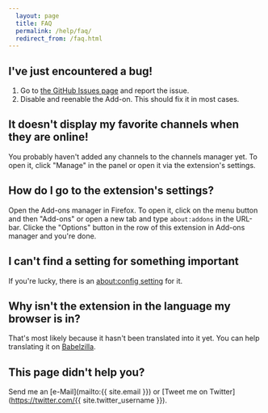 ```yaml
---
  layout: page
  title: FAQ
  permalink: /help/faq/
  redirect_from: /faq.html
---
```

I've just encountered a bug!
----------------------------
 1. Go to [the GitHub Issues page](http://github.com/freaktechnik/justintv-stream-notifications/issues) and report the issue.
 2. Disable and reenable the Add-on. This should fix it in most cases.

It doesn't display my favorite channels when they are online!
-------------------------------------------------------------
You probably haven't added any channels to the channels manager yet. To open it, click "Manage" in the panel or open it via the extension's settings.

How do I go to the extension's settings?
----------------------------------------
Open the Add-ons manager in Firefox. To open it, click on the menu button and then "Add-ons" or open a new tab and type `about:addons` in the URL-bar. Clicke the "Options" button in the row of this extension in Add-ons manager and you're done.

I can't find a setting for something important
-----------------------------------------
If you're lucky, there is an [about:config setting](/aboutconfig/) for it.

Why isn't the extension in the language my browser is in?
---------------------------------------------------
That's most likely because it hasn't been translated into it yet. You can help translating it on [Babelzilla](http://beta.babelzilla.org/projects/p/jtvn/).

This page didn't help you?
--------------------------
Send me an [e-Mail](mailto:{{ site.email }}) or [Tweet me on Twitter](https://twitter.com/{{ site.twitter_username }}).

